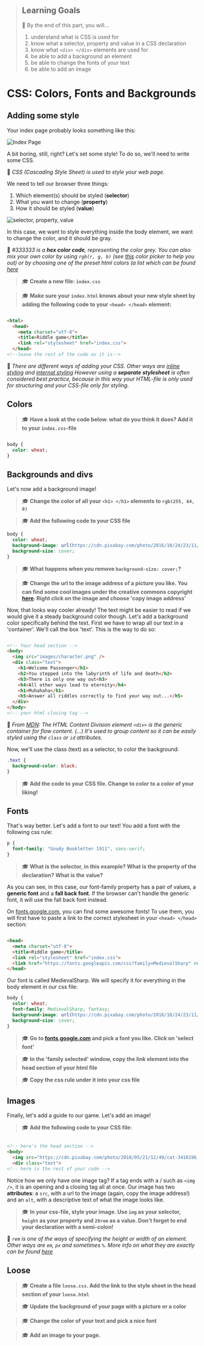> ## Learning Goals
> 🎯 By the end of this part, you will...
> 1. understand what is CSS is used for
> 2. know what a selector, property and value in a CSS declaration
> 3. know what `<div> </div>` elements are used for
> 4. be able to add a background an element
> 5. be able to change the fonts of your text
> 6. be able to add an image

# CSS: Colors, Fonts and Backgrounds
## Adding some style
Your index page probably looks something like this:

![Index Page](RG_index_unstyled.png)

A bit boring, still, right? Let's set some style! To do so, we'll need to write some CSS.

🙋 *CSS (Cascading Style Sheet) is used to style your web page.*

We need to tell our browser three things:

1. Which element(s) should be styled (**selector**)
2. What you want to change (**property**)
3. How it should be styled (**value**)

![selector, property, value](cssrule.png)

In this case, we want to style everything inside the body element, we want to change the color, and it should be gray.

🙋 *#333333 is a **hex color code**, representing the color grey. You can also mix your own color by using `rgb(r, g, b)` (see [this](https://htmlcolorcodes.com/) color picker to help you out) or by choosing one of the preset html colors (a list which can be found [here](https://htmlcolorcodes.com/color-names/)*

>  🎓 **Create a new file: `index.css`**

>  🎓 **Make sure your `index.html` knows about your new style sheet by adding the following code to your `<head> </head>` element:**

```HTML

<html>
  <head>
    <meta charset="utf-8">
    <title>Riddle game</title>
    <link rel="stylesheet" href="index.css">
  </head>
<!--leave the rest of the code as it is-->
```
🙋 *There are different ways of adding your CSS. Other ways are [inline styling](https://www.codecademy.com/articles/html-inline-styles) and [internal styling](https://www.w3schools.com/html/html_css.asp) However using a **separate stylesheet** is often considered best practice, because in this way your HTML-file is only used for structuring and your CSS-file only for styling.*

## Colors
>  🎓 **Have a look at the code  below. what do you think it does? Add it to your `index.css`-file**

```CSS

body {
  color: wheat;
}
```

## Backgrounds and divs
Let's now add a background image!

>  🎓 **Change the color of all your `<h1> </h1>` elements to `rgb(255, 64, 0)`**

>  🎓 **Add the following code to your CSS file**

```CSS
body {
  color: wheat;
  background-image: url(https://cdn.pixabay.com/photo/2016/10/24/23/11/doors-1767562_1280.jpg);
  background-size: cover;
}
```
>  🎓 **What happens when you remove `background-size: cover;`?**

>  🎓 **Change the url to the image address of a picture you like. You can find some cool images under the creative commons copyright [here](https://search.creativecommons.org/). Right click on the image and choose 'copy image address'**

Now, that looks way cooler already! The text might be easier to read if we would give it a steady background color though. Let's add a background color specifically behind the text. First we have to wrap all our text in  a 'container'. We'll call the box 'text'. This is the way to do so:

```HTML

<!-- Your head section -->
<body>
  <img src="images/character.png" />
  <div class="text">
    <h1>Welcome Passenger</h1>
    <h2>You stepped into the labyrinth of life and death</h2>
    <h3>There is only one way out<h3>
    <h4>All other ways lead to eternity</h4>
    <h1>Muhahaha</h1>
    <h5>Answer all riddles correctly to find your way out...</h5>
  </div>
</body>
<!-- your html closing tag -->
```
🙋 *From [MDN](https://developer.mozilla.org/en-US/docs/Web/HTML/Element/div): The HTML Content Division element `<div>` is the generic container for flow content. (...) It's used to group content so it can be easily styled using the `class` or `id` attributes.*

Now, we'll use the class (text) as a selector, to color the background:

```CSS
.text {
  background-color: black;
}
```
> 🎓 **Add the code to your CSS file. Change to color to a color of your liking!**

## Fonts

That's way better. Let's add a font to our text! You add a font with the following css rule:

```CSS
p {
  font-family: "Goudy Bookletter 1911", sans-serif;
}
```

> 🎓 **What is the selector, in this example? What is the property of the declaration? What is the value?**

As you can see, in this case, our font-family property has a pair of values, a **generic font** and a **fall back font**. If the browser can't handle the generic font, it will use the fall back font instead.

On [fonts.google.com](https://fonts.google.com/), you can find some awesome fonts! To use them, you will first have to paste a link to the correct stylesheet in your `<head> </head>` section:

```HTML

<head>
  <meta charset="utf-8">
  <title>Riddle game</title>
  <link rel="stylesheet" href="index.css">
  <link href="https://fonts.googleapis.com/css?family=MedievalSharp" rel="stylesheet">
</head>
```
Our font is called MedievalSharp. We will specify it for everything in the body element in our css file:

```CSS
body {
  color: wheat;
  font-family: MedievalSharp, fantasy;
  background-image: url(https://cdn.pixabay.com/photo/2016/10/24/23/11/doors-1767562_1280.jpg);
  background-size: cover;
}
```
> 🎓 **Go to [fonts.google.com](https://fonts.google.com/) and pick a font you like. Click on 'select font'**

> 🎓 **In the 'family selected' window, copy the link element into the head section of your html file**

> 🎓 **Copy the css rule under it into your css file**

## Images
Finally, let's add a guide to our game. Let's add an image!

> 🎓 **Add the following code to your CSS file:**

```HTML

<!-- here's the head section -->
<body>
  <img src="https://cdn.pixabay.com/photo/2018/05/21/12/49/cat-3418196_1280.png" alt="purple cat"/>
  <div class="text">
<!-- here is the rest of your code -->
```
Notice how we only have one image tag? If a tag ends with a / such as `<img />`, it is an opening and a closing tag all at once. Our image has two **attributes**: a `src`, with a url to the image (again, copy the image address!) and an `alt`, with a descriptive text of what the image looks like.

> 🎓 **In your css-file, style your image. Use `img` as your selector, `height` as your property and `20rem` as a value. Don't forget to end your declaration with a semi-colon!**

🙋 *`rem` is one of the ways of specifying the height or width of an element. Other ways are `em`, `px` and sometimes `%`. More info on what they are exactly can be found [here](https://www.futurehosting.com/blog/web-design-basics-rem-vs-em-vs-px-sizing-elements-in-css/)*

## Loose

> 🎓 **Create a file `loose.css`. Add the link to the style sheet in the head section of your `loose.html`**

> 🎓 **Update the background of your page with a picture or a color**

> 🎓 **Change the color of your text and pick a nice font**

> 🎓 **Add an image to your page.**

